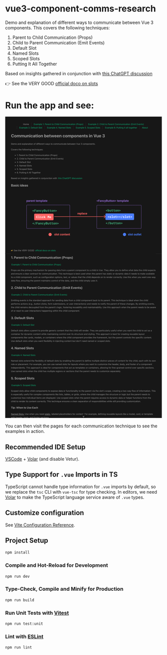 # vue3-component-comms-research

Demo and explanation of different ways to communicate between Vue 3 components.  This covers the following techniques:
1. Parent to Child Communication (Props)
2. Child to Parent Communication (Emit Events)
3. Default Slot
4. Named Slots
5. Scoped Slots
6. Putting It All Together


  <p>Based on insights gathered in conjunction with <a href="https://chatgpt.com/share/675ea719-6418-8005-9aa5-5e4c1a0560c7">this ChatGPT discussion</a></p>

  <p>👉 See the VERY GOOD <a href="https://vuejs.org/guide/components/slots" target="_blank">official doco on slots</a></p>

# Run the app and see:

![screenshot](/doco/screenshot.png)

You can then visit the pages for each communication technique to see the examples in action.

## Recommended IDE Setup

[VSCode](https://code.visualstudio.com/) + [Volar](https://marketplace.visualstudio.com/items?itemName=Vue.volar) (and disable Vetur).

## Type Support for `.vue` Imports in TS

TypeScript cannot handle type information for `.vue` imports by default, so we replace the `tsc` CLI with `vue-tsc` for type checking. In editors, we need [Volar](https://marketplace.visualstudio.com/items?itemName=Vue.volar) to make the TypeScript language service aware of `.vue` types.

## Customize configuration

See [Vite Configuration Reference](https://vite.dev/config/).

## Project Setup

```sh
npm install
```

### Compile and Hot-Reload for Development

```sh
npm run dev
```

### Type-Check, Compile and Minify for Production

```sh
npm run build
```

### Run Unit Tests with [Vitest](https://vitest.dev/)

```sh
npm run test:unit
```

### Lint with [ESLint](https://eslint.org/)

```sh
npm run lint
```
